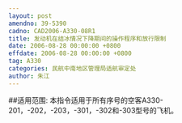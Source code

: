 ```yaml
---
layout: post
amendno: 39-5390
cadno: CAD2006-A330-08R1
title: 发动机在结冰情况下降期间的操作程序和放行限制
date: 2006-08-28 00:00:00 +0800
effdate: 2006-08-28 00:00:00 +0800
tag: A330
categories: 民航中南地区管理局适航审定处
author: 朱江
---
```


##适用范围:
本指令适用于所有序号的空客A330-201，-202，-203，-301，-302和-303型号的飞机。

